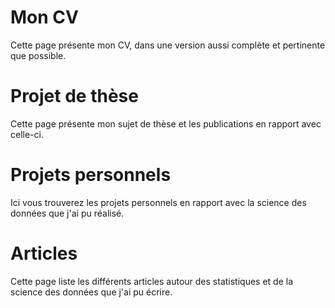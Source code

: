 # Mon CV

Cette page présente mon CV, dans une version aussi complète et pertinente que possible.

# Projet de thèse

Cette page présente mon sujet de thèse et les publications en rapport avec celle-ci.

# Projets personnels

Ici vous trouverez les projets personnels en rapport avec la science des données que j'ai pu réalisé.

# Articles

Cette page liste les différents articles autour des statistiques et de la science des données que j'ai pu écrire.
